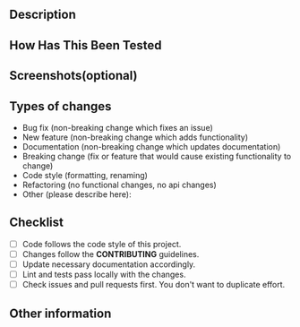 <!--- Provide a general summary of your changes in the Title above -->
<!--- Please do remember to follow the contributing guidelines -->
<!--- 请在PULL REQUEST的标题中提供一个对你本次变更的摘要 -->
<!--- 请注意遵循了贡献指南 -->

## Description
<!--- Why is this change required: What problem does it solve? -->
<!--- Describe your changes in detail here to communicate to the maintainers why this pull request should be accepted -->
<!--- Describe your technology stack here if not a documentation update -->
<!--- Tasklist format is recommended for all pull requests and is required for all draft pull requests. You can couple your description with the tasklist -->
<!--- If it fixes an open issue, please link to the issue here in the last line. -->
<!--- 为何我们需要这个变更：它主要解决了什么问题？ -->
<!--- 从细节上向项目维护人员描述你的变更 -->
<!--- 如果该变更不属于文档型变更，那么请描述你所采用的技术栈或方案 -->
<!--- 推荐PULL REQUEST采用任务列表的格式，同时对于draft PULL REQUEST来说，任务列表是必须的。你可以将任务列表与描述相结合 -->
<!--- 如果该PULL REQUEST解决了一个issue，请在此处链接该issue -->

## How Has This Been Tested
<!--- Please describe in detail how you tested your changes locally -->
<!--- Include details of your testing environment, and the tests you ran to -->
<!--- See how your change affects other areas of the code, etc. -->
<!--- 请在此处细致描述你如何在本地测试了你的变更 -->
<!--- 需要包含你的测试环境和所进行的测试的细节 -->
<!--- 另外需要声明你的变更是否有对其他部分的代码产生影响，产生了什么影响 -->

## Screenshots(optional)
<!--- If Screenshots is not necessary or not available in this pull request, you can delete this section -->
<!--- Changes including html and css are required to have screenshots -->
<!--- 如果截图对于该PULL REQUEST来说并不是必须的，那么你可以删除这个部分 -->
<!--- 对于包括html和css等文件的修改必须要提供截图 -->

## Types of changes
<!--- What types of changes does your code introduce? -->
<!--- Only left the line that best describes this pull request -->
<!--- 你的代码引入的变更主要属于哪一类变更？ -->
<!--- 只需要从下面的描述中留下你认为最适合描述你的PULL REQUEST的一行 -->
- Bug fix (non-breaking change which fixes an issue)
- New feature (non-breaking change which adds functionality)
- Documentation (non-breaking change which updates documentation)
- Breaking change (fix or feature that would cause existing functionality to change)
- Code style (formatting, renaming)
- Refactoring (no functional changes, no api changes)
- Other (please describe here):

## Checklist
<!--- Go over all the following points, and put an `x` in all the boxes that apply. -->
<!--- If you're unsure about any of these, don't hesitate to ask. We're here to help! -->
<!--- 请浏览以下每一条，并在确认无误后将`x`放入`[]`中间取代空格 -->
<!--- 如果你对其中某一条并不确认，请联系项目维护者 -->
- [ ] Code follows the code style of this project.
- [ ] Changes follow the **CONTRIBUTING** guidelines.
- [ ] Update necessary documentation accordingly.
- [ ] Lint and tests pass locally with the changes.
- [ ] Check issues and pull requests first. You don't want to duplicate effort.

## Other information
